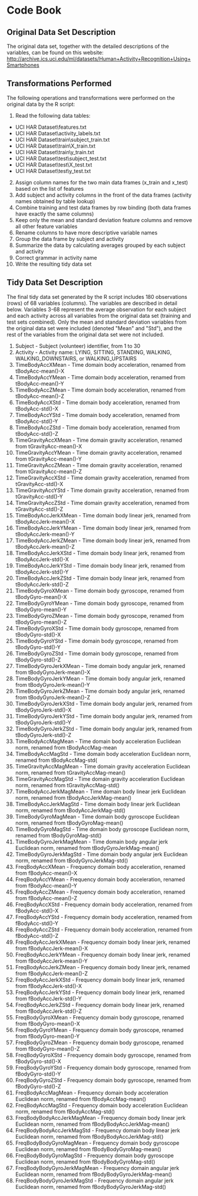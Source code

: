 # Code Book

## Original Data Set Description
The original data set, together with the detailed descriptions of the variables, can be found on this website:
http://archive.ics.uci.edu/ml/datasets/Human+Activity+Recognition+Using+Smartphones

## Transformations Performed
The following operations and transformations were performed on the original data by the R script:

1. Read the following data tables:
  * UCI HAR Dataset\features.txt
  * UCI HAR Dataset\activity_labels.txt
  * UCI HAR Dataset\train\subject_train.txt
  * UCI HAR Dataset\train\X_train.txt
  * UCI HAR Dataset\train\y_train.txt
  * UCI HAR Dataset\test\subject_test.txt
  * UCI HAR Dataset\test\X_test.txt
  * UCI HAR Dataset\test\y_test.txt
2. Assign column names for the two main data frames (x_train and x_test) based on the list of features
3. Add subject and activity columns in the front of the data frames (activity names obtained by table lookup)
4. Combine training and test data frames by row binding (both data frames have exactly the same columns)
5. Keep only the mean and standard deviation feature columns and remove all other feature variables
6. Rename columns to have more descriptive variable names
7. Group the data frame by subject and activity
8. Summarize the data by calculating averages grouped by each subject and activity
9. Correct grammar in activity name
10. Write the resulting tidy data set

## Tidy Data Set Description
The final tidy data set generated by the R script includes 180 observations (rows) of 68 variables (columns). The variables are described in detail below. Variables 3-68 represent the average observation for each subject and each activity across all variables from the original data set (training and test sets combined). Only the mean and standard deviation variables from the original data set were included (denoted "Mean" and "Std"), and the rest of the variables from the original data set were not included. 

1. Subject                      - Subject (volunteer) identifier, from 1 to 30
2. Activity                     - Activity name: LYING, SITTING, STANDING, WALKING, WALKING_DOWNSTAIRS, or WALKING_UPSTAIRS
3. TimeBodyAccXMean             - Time domain body acceleration, renamed from tBodyAcc-mean()-X
4. TimeBodyAccYMean             - Time domain body acceleration, renamed from tBodyAcc-mean()-Y
5. TimeBodyAccZMean             - Time domain body acceleration, renamed from tBodyAcc-mean()-Z
6. TimeBodyAccXStd              - Time domain body acceleration, renamed from tBodyAcc-std()-X
7. TimeBodyAccYStd              - Time domain body acceleration, renamed from tBodyAcc-std()-Y
8. TimeBodyAccZStd              - Time domain body acceleration, renamed from tBodyAcc-std()-Z 
9. TimeGravityAccXMean          - Time domain gravity acceleration, renamed from tGravityAcc-mean()-X
10. TimeGravityAccYMean          - Time domain gravity acceleration, renamed from tGravityAcc-mean()-Y
11. TimeGravityAccZMean          - Time domain gravity acceleration, renamed from tGravityAcc-mean()-Z
12. TimeGravityAccXStd           - Time domain gravity acceleration, renamed from tGravityAcc-std()-X
13. TimeGravityAccYStd           - Time domain gravity acceleration, renamed from tGravityAcc-std()-Y
14. TimeGravityAccZStd           - Time domain gravity acceleration, renamed from tGravityAcc-std()-Z
15. TimeBodyAccJerkXMean         - Time domain body linear jerk, renamed from tBodyAccJerk-mean()-X
16. TimeBodyAccJerkYMean         - Time domain body linear jerk, renamed from tBodyAccJerk-mean()-Y
17. TimeBodyAccJerkZMean         - Time domain body linear jerk, renamed from tBodyAccJerk-mean()-Z
18. TimeBodyAccJerkXStd          - Time domain body linear jerk, renamed from tBodyAccJerk-std()-X
19. TimeBodyAccJerkYStd          - Time domain body linear jerk, renamed from tBodyAccJerk-std()-Y
20. TimeBodyAccJerkZStd          - Time domain body linear jerk, renamed from tBodyAccJerk-std()-Z
21. TimeBodyGyroXMean            - Time domain body gyroscope, renamed from tBodyGyro-mean()-X
22. TimeBodyGyroYMean            - Time domain body gyroscope, renamed from tBodyGyro-mean()-Y
23. TimeBodyGyroZMean            - Time domain body gyroscope, renamed from tBodyGyro-mean()-Z
24. TimeBodyGyroXStd             - Time domain body gyroscope, renamed from tBodyGyro-std()-X
25. TimeBodyGyroYStd             - Time domain body gyroscope, renamed from tBodyGyro-std()-Y
26. TimeBodyGyroZStd             - Time domain body gyroscope, renamed from tBodyGyro-std()-Z
27. TimeBodyGyroJerkXMean        - Time domain body angular jerk, renamed from tBodyGyroJerk-mean()-X
28. TimeBodyGyroJerkYMean        - Time domain body angular jerk, renamed from tBodyGyroJerk-mean()-Y
29. TimeBodyGyroJerkZMean        - Time domain body angular jerk, renamed from tBodyGyroJerk-mean()-Z
30. TimeBodyGyroJerkXStd         - Time domain body angular jerk, renamed from tBodyGyroJerk-std()-X
31. TimeBodyGyroJerkYStd         - Time domain body angular jerk, renamed from tBodyGyroJerk-std()-Y
32. TimeBodyGyroJerkZStd         - Time domain body angular jerk, renamed from tBodyGyroJerk-std()-Z
33. TimeBodyAccMagMean           - Time domain body acceleration Euclidean norm, renamed from tBodyAccMag-mean
34. TimeBodyAccMagStd            - Time domain body acceleration Euclidean norm, renamed from tBodyAccMag-std(
35. TimeGravityAccMagMean        - Time domain gravity acceleration Euclidean norm, renamed from tGravityAccMag-mean()
36. TimeGravityAccMagStd         - Time domain gravity acceleration Euclidean norm, renamed from tGravityAccMag-std()
37. TimeBodyAccJerkMagMean       - Time domain body linear jerk Euclidean norm, renamed from tBodyAccJerkMag-mean()
38. TimeBodyAccJerkMagStd        - Time domain body linear jerk Euclidean norm, renamed from tBodyAccJerkMag-std()
39. TimeBodyGyroMagMean          - Time domain body gyroscope Euclidean norm, renamed from tBodyGyroMag-mean()
40. TimeBodyGyroMagStd           - Time domain body gyroscope Euclidean norm, renamed from tBodyGyroMag-std()
41. TimeBodyGyroJerkMagMean      - Time domain body angular jerk Euclidean norm, renamed from tBodyGyroJerkMag-mean()
42. TimeBodyGyroJerkMagStd       - Time domain body angular jerk Euclidean norm, renamed from tBodyGyroJerkMag-std()
43. FreqBodyAccXMean             - Frequency domain body acceleration, renamed from fBodyAcc-mean()-X
44. FreqBodyAccYMean             - Frequency domain body acceleration, renamed from fBodyAcc-mean()-Y
45. FreqBodyAccZMean             - Frequency domain body acceleration, renamed from fBodyAcc-mean()-Z
46. FreqBodyAccXStd              - Frequency domain body acceleration, renamed from fBodyAcc-std()-X
47. FreqBodyAccYStd              - Frequency domain body acceleration, renamed from fBodyAcc-std()-Y
48. FreqBodyAccZStd              - Frequency domain body acceleration, renamed from fBodyAcc-std()-Z
49. FreqBodyAccJerkXMean         - Frequency domain body linear jerk, renamed from fBodyAccJerk-mean()-X
50. FreqBodyAccJerkYMean         - Frequency domain body linear jerk, renamed from fBodyAccJerk-mean()-Y
51. FreqBodyAccJerkZMean         - Frequency domain body linear jerk, renamed from fBodyAccJerk-mean()-Z
52. FreqBodyAccJerkXStd          - Frequency domain body linear jerk, renamed from fBodyAccJerk-std()-X
53. FreqBodyAccJerkYStd          - Frequency domain body linear jerk, renamed from fBodyAccJerk-std()-Y
54. FreqBodyAccJerkZStd          - Frequency domain body linear jerk, renamed from fBodyAccJerk-std()-Z
55. FreqBodyGyroXMean            - Frequency domain body gyroscope, renamed from fBodyGyro-mean()-X
56. FreqBodyGyroYMean            - Frequency domain body gyroscope, renamed from fBodyGyro-mean()-Y
57. FreqBodyGyroZMean            - Frequency domain body gyroscope, renamed from fBodyGyro-mean()-Z
58. FreqBodyGyroXStd             - Frequency domain body gyroscope, renamed from fBodyGyro-std()-X
59. FreqBodyGyroYStd             - Frequency domain body gyroscope, renamed from fBodyGyro-std()-Y
60. FreqBodyGyroZStd             - Frequency domain body gyroscope, renamed from fBodyGyro-std()-Z
61. FreqBodyAccMagMean           - Frequency domain body acceleration Euclidean norm, renamed from fBodyAccMag-mean()
62. FreqBodyAccMagStd            - Frequency domain body acceleration Euclidean norm, renamed from fBodyAccMag-std()
63. FreqBodyBodyAccJerkMagMean   - Frequency domain body linear jerk Euclidean norm, renamed from fBodyBodyAccJerkMag-mean()
64. FreqBodyBodyAccJerkMagStd    - Frequency domain body linear jerk Euclidean norm, renamed from fBodyBodyAccJerkMag-std()
65. FreqBodyBodyGyroMagMean      - Frequency domain body gyroscope Euclidean norm, renamed from fBodyBodyGyroMag-mean()
66. FreqBodyBodyGyroMagStd       - Frequency domain body gyroscope Euclidean norm, renamed from fBodyBodyGyroMag-std()
67. FreqBodyBodyGyroJerkMagMean  - Frequency domain angular jerk Euclidean norm, renamed from fBodyBodyGyroJerkMag-mean()
68. FreqBodyBodyGyroJerkMagStd   - Frequency domain angular jerk Euclidean norm, renamed from fBodyBodyGyroJerkMag-std()
